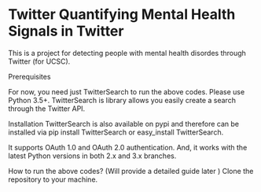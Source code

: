 # Twitter Quantifying Mental Health Signals in Twitter
This is a project for detecting people with mental health disordes through Twitter (for UCSC).

Prerequisites

For now, you need just TwitterSearch to run the above codes. Please use Python 3.5+.
TwitterSearch is library allows you easily create a search through the Twitter API.

Installation
TwitterSearch is also available on pypi and therefore can be installed via pip install TwitterSearch or easy_install TwitterSearch.

It supports OAuth 1.0 and OAuth 2.0 authentication. And, it works with the latest Python versions in both 2.x and 3.x branches.


How to run the above codes? (Will provide a detailed guide later )
Clone the repository to your machine.
